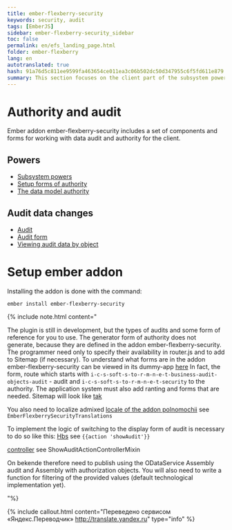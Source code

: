 ```yaml
--- 
title: ember-flexberry-security 
keywords: security, audit 
tags: [EmberJS] 
sidebar: ember-flexberry-security_sidebar 
toc: false 
permalink: en/efs_landing_page.html 
folder: ember-flexberry 
lang: en 
autotranslated: true 
hash: 91a76d5c811ee9599fa463654ce011ea3c06b502dc50d347955c6f5fd611e879 
summary: This section focuses on the client part of the subsystem powers and change audit data. 
--- 
```


# Authority and audit 
Ember addon ember-flexberry-security includes a set of components and forms for working with data audit and authority for the client. 

## Powers 
* [Subsystem powers](efs_security.html) 
* [Setup forms of authority](efs_security_forms.html) 
* [The data model authority](efs_security_schema.html) 

## Audit data changes 
* [Audit](efs_audit.html) 
* [Audit form](efs_audit_forms.html) 
* [Viewing audit data by object](efs_audit_for_object.html) 

# Setup ember addon 
Installing the addon is done with the command: 
```
ember install ember-flexberry-security
``` 
{% include note.html content=" 

The plugin is still in development, but the types of audits and some form of reference for you to use. The generator form of authority does not generate, because they are defined in the addon ember-flexberry-security. The programmer need only to specify their availability in router.js and to add to Sitemap (if necessary). To understand what forms are in the addon ember-flexberry-security can be viewed in its dummy-app [here](https://github.com/Flexberry/ember-flexberry-security/blob/develop/tests/dummy/app/router.js) 
In fact, the form, route which starts with `i-c-s-soft-s-to-r-m-n-e-t-business-audit-objects-audit` - audit and `i-c-s-soft-s-to-r-m-n-e-t-security` to the authority. 
The application system must also add ranting and forms that are needed. 
Sitemap will look like [tak](https://github.com/Flexberry/ember-flexberry-security/blob/develop/tests/dummy/app/controllers/application.js) 

You also need to localize admixed [locale of the addon polnomochii](https://github.com/Flexberry/ember-flexberry-security/blob/develop/tests/dummy/app/locales/ru/translations.js) 
see `EmberFlexberrySecurityTranslations` 

To implement the logic of switching to the display form of audit is necessary to do so like this: 
[Hbs](https://github.com/Flexberry/ember-flexberry-security/blob/develop/tests/dummy/app/templates/ember-flexberry-dummy-application-user-edit.hbs) 
see `{{action 'showAudit'}}` 

[controller](https://github.com/Flexberry/ember-flexberry-security/blob/develop/tests/dummy/app/controllers/ember-flexberry-dummy-application-user-edit.js) 
see ShowAuditActionControllerMixin 

On bekende therefore need to publish using the ODataService Assembly audit and Assembly with authorization objects. You will also need to write a function for filtering of the provided values (default technological implementation yet). 

"%}


{% include callout.html content="Переведено сервисом «Яндекс.Переводчик» <http://translate.yandex.ru>" type="info" %}